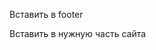 
Вставить в footer
<!--Скрипт формы книга start -->
<script>
      var iframe = document.getElementById("book-iframe");
      iframe.src = "https://itnapominki.github.io/book/";
      iframe.width = "100%";
      iframe.height = "610";
    </script>
<!--Скрипт формы книга end -->


Вставить в нужную часть сайта
 <iframe id="book-iframe" frameborder="0" src=""></iframe>